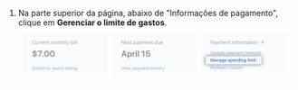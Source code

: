 1. Na parte superior da página, abaixo de "Informações de pagamento", clique em **Gerenciar o limite de gastos**. ![Gerenciar link de limite de gastos](/assets/images/help/billing/manage-spending-limit-link.png)
